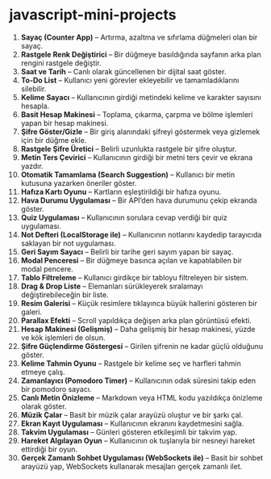 # javascript-mini-projects


1. **Sayaç (Counter App)** – Artırma, azaltma ve sıfırlama düğmeleri olan bir sayaç.  
2. **Rastgele Renk Değiştirici** – Bir düğmeye basıldığında sayfanın arka plan rengini rastgele değiştir.  
3. **Saat ve Tarih** – Canlı olarak güncellenen bir dijital saat göster.  
4. **To-Do List** – Kullanıcı yeni görevler ekleyebilir ve tamamladıklarını silebilir.  
5. **Kelime Sayacı** – Kullanıcının girdiği metindeki kelime ve karakter sayısını hesapla.  
6. **Basit Hesap Makinesi** – Toplama, çıkarma, çarpma ve bölme işlemleri yapan bir hesap makinesi.  
7. **Şifre Göster/Gizle** – Bir giriş alanındaki şifreyi göstermek veya gizlemek için bir düğme ekle.  
8. **Rastgele Şifre Üretici** – Belirli uzunlukta rastgele bir şifre oluştur.  
9. **Metin Ters Çevirici** – Kullanıcının girdiği bir metni ters çevir ve ekrana yazdır.  
10. **Otomatik Tamamlama (Search Suggestion)** – Kullanıcı bir metin kutusuna yazarken öneriler göster.  
11. **Hafıza Kartı Oyunu** – Kartların eşleştirildiği bir hafıza oyunu.  
12. **Hava Durumu Uygulaması** – Bir API’den hava durumunu çekip ekranda göster.  
13. **Quiz Uygulaması** – Kullanıcının sorulara cevap verdiği bir quiz uygulaması.  
14. **Not Defteri (LocalStorage ile)** – Kullanıcının notlarını kaydedip tarayıcıda saklayan bir not uygulaması.  
15. **Geri Sayım Sayacı** – Belirli bir tarihe geri sayım yapan bir sayaç.  
16. **Modal Penceresi** – Bir düğmeye basınca açılan ve kapatılabilen bir modal pencere.  
17. **Tablo Filtreleme** – Kullanıcı girdikçe bir tabloyu filtreleyen bir sistem.  
18. **Drag & Drop Liste** – Elemanları sürükleyerek sıralamayı değiştirebileceğin bir liste.  
19. **Resim Galerisi** – Küçük resimlere tıklayınca büyük hallerini gösteren bir galeri.  
20. **Parallax Efekti** – Scroll yapıldıkça değişen arka plan görüntüsü efekti.  
21. **Hesap Makinesi (Gelişmiş)** – Daha gelişmiş bir hesap makinesi, yüzde ve kök işlemleri de olsun.  
22. **Şifre Güçlendirme Göstergesi** – Girilen şifrenin ne kadar güçlü olduğunu göster.  
23. **Kelime Tahmin Oyunu** – Rastgele bir kelime seç ve harfleri tahmin etmeye çalış.  
24. **Zamanlayıcı (Pomodoro Timer)** – Kullanıcının odak süresini takip eden bir pomodoro sayacı.  
25. **Canlı Metin Önizleme** – Markdown veya HTML kodu yazıldıkça önizleme olarak göster.  
26. **Müzik Çalar** – Basit bir müzik çalar arayüzü oluştur ve bir şarkı çal.  
27. **Ekran Kayıt Uygulaması** – Kullanıcının ekranını kaydetmesini sağla.  
28. **Takvim Uygulaması** – Günleri gösteren etkileşimli bir takvim yap.  
29. **Hareket Algılayan Oyun** – Kullanıcının ok tuşlarıyla bir nesneyi hareket ettirdiği bir oyun.  
30. **Gerçek Zamanlı Sohbet Uygulaması (WebSockets ile)** – Basit bir sohbet arayüzü yap, WebSockets kullanarak mesajları gerçek zamanlı ilet.  
